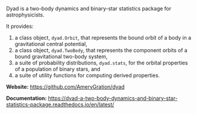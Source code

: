 Dyad is a two-body dynamics and binary-star statistics package for astrophysicists.

It provides:

1. a class object, `dyad.Orbit`, that represents the bound orbit of a body in a gravitational central potential,
2. a class object, `dyad.TwoBody`, that represents the component orbits of a bound gravitational two-body system,
3. a suite of probability distributions, `dyad.stats`, for the orbital properties of a population of binary stars, and
4. a suite of utility functions for computing derived properties.

**Website:** https://github.com/AmeryGration/dyad

**Documentation:** https://dyad-a-two-body-dynamics-and-binary-star-statistics-package.readthedocs.io/en/latest/
